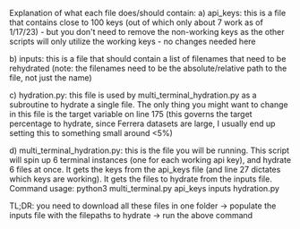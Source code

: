 Explanation of what each file does/should contain: 
a) api_keys: this is a file that contains close to 100 keys (out of which only about 7 work as of 1/17/23) - but you don't need to remove the non-working keys as the other scripts will only utilize the working keys - no changes needed here

b) inputs: this is a file that should contain a list of filenames that need to be rehydrated (note: the filenames need to be the absolute/relative path to the file, not just the name)

c) hydration.py: this file is used by multi_terminal_hydration.py as a subroutine to hydrate a single file. The only thing you might want to change in this file is the target variable on line 175 (this governs the target percentage to hydrate, since Ferrera datasets are large, I usually end up setting this to something small around <5%)

d) multi_terminal_hydration.py: this is the file you will be running. This script will spin up 6 terminal instances (one for each working api key), and hydrate 6 files at once. It gets the keys from the api_keys file (and line 27 dictates which keys are working). It gets the files to hydrate from the inputs file. 
Command usage: python3 multi_terminal.py api_keys inputs hydration.py 

TL;DR: you need to download all these files in one folder -> populate the inputs file with the filepaths to hydrate -> run the above command